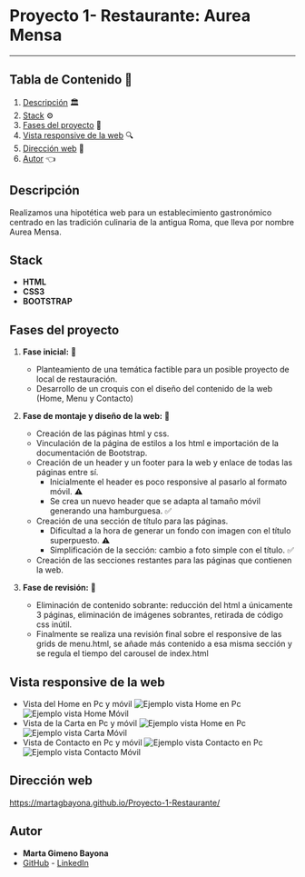 
# **Proyecto 1- Restaurante: Aurea Mensa**
___

## Tabla de Contenido :file_folder:

1. [Descripción](#descripcion) :classical_building:
2. [Stack](#stack) :gear:
3. [Fases del proyecto](#fases-del-proyecto) :open_book:
4. [Vista responsive de la web](#vista-responsive-de-la-web) :mag:
5. [Dirección web](#dirección-web) :dart:
6. [Autor](#autor) :point_left:

## Descripción 

Realizamos una hipotética web para un establecimiento gastronómico centrado en las tradición culinaria de la antigua Roma, que lleva por nombre Aurea Mensa.

## Stack

- **HTML**
- **CSS3**
- **BOOTSTRAP**


## Fases del proyecto 

 1. **Fase inicial:** :art:

    - Planteamiento de una temática factible para un posible proyecto de local de restauración.
    - Desarrollo de un croquis con el diseño del contenido de la web (Home, Menu y Contacto)

2. **Fase de montaje y diseño de la web:** :jigsaw:

    - Creación de las páginas html y css.
    - Vinculación de la página de estilos a los html e importación de la documentación de Bootstrap.
    - Creación de un header y un footer para la web y enlace de todas las páginas entre sí.
        - Inicialmente el header es poco responsive al pasarlo al formato móvil. :warning: 
        - Se crea un nuevo header que se adapta al tamaño móvil generando una hamburguesa. :white_check_mark:
    - Creación de una sección de título para las páginas.
        - Dificultad a la hora de generar un fondo con imagen con el título superpuesto. :warning: 
        - Simplificación de la sección: cambio a foto simple con el título. :white_check_mark:
    - Creación de las secciones restantes para las páginas que contienen la web. 
3. **Fase de revisión:** :dizzy:
    - Eliminación de contenido sobrante: reducción del html a únicamente 3 páginas, eliminación de imágenes sobrantes, retirada de código css inútil.
    - Finalmente se realiza una revisión final sobre el responsive de las grids de menu.html, se añade más contenido a esa misma sección y se regula el tiempo del carousel de index.html

## Vista responsive de la web

- Vista del Home en Pc y móvil
        <image src="./img/ejemploIndexPc.png" alt="Ejemplo vista Home en Pc">
        <image src="./img/ejemploIndexPhone.png" alt="Ejemplo vista Home Móvil">
- Vista de la Carta en Pc y móvil
        <image src="./img/ejCartaPc.png" alt="Ejemplo vista Home en Pc">
        <image src="./img/ejemploCartaMovil.png" alt="Ejemplo vista Carta Móvil">
- Vista de Contacto en Pc y móvil
        <image src="./img/ejemploContactoPc.png" alt="Ejemplo vista Contacto en Pc">
        <image src="./img/ejemploContactoMovil.png" alt="Ejemplo vista Contacto Móvil">

## Dirección web 

https://martagbayona.github.io/Proyecto-1-Restaurante/

## Autor 

- **Marta Gimeno Bayona**
- [GitHub](https://github.com/MartaGBayona) - [LinkedIn](https://www.linkedin.com/in/martagbayona/)
